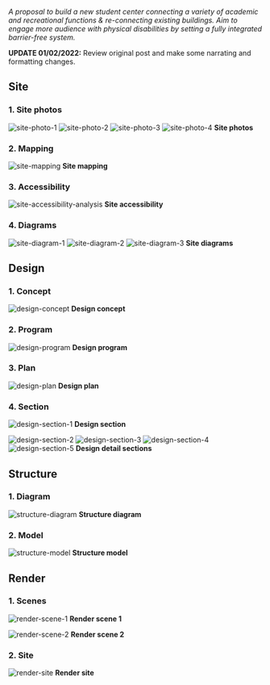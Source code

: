 _A proposal to build a new student center connecting a variety of academic and recreational functions & re-connecting existing buildings. Aim to engage more audience with physical disabilities by setting a fully integrated barrier-free system._

**UPDATE 01/02/2022:** Review original post and make some narrating and formatting changes.

## Site

### 1. Site photos

![site-photo-1](../assets/post/image/inclusive-center/site-photo-1.webp)
![site-photo-2](../assets/post/image/inclusive-center/site-photo-2.webp)
![site-photo-3](../assets/post/image/inclusive-center/site-photo-3.webp)
![site-photo-4](../assets/post/image/inclusive-center/site-photo-4.webp)
**Site photos**

### 2. Mapping

![site-mapping](../assets/post/image/inclusive-center/site-mapping.webp)
**Site mapping**

### 3. Accessibility

![site-accessibility-analysis](../assets/post/image/inclusive-center/site-accessibility-analysis.webp)
**Site accessibility**

### 4. Diagrams

![site-diagram-1](../assets/post/image/inclusive-center/site-diagram-1.webp)
![site-diagram-2](../assets/post/image/inclusive-center/site-diagram-2.webp)
![site-diagram-3](../assets/post/image/inclusive-center/site-diagram-3.webp)
**Site diagrams**

## Design

### 1. Concept

![design-concept](../assets/post/image/inclusive-center/design-concept.webp)
**Design concept**

### 2. Program

![design-program](../assets/post/image/inclusive-center/design-program.webp)
**Design program**

### 3. Plan

![design-plan](../assets/post/image/inclusive-center/design-plan.webp)
**Design plan**

### 4. Section

![design-section-1](../assets/post/image/inclusive-center/design-section-1.webp)
**Design section**

![design-section-2](../assets/post/image/inclusive-center/design-section-2.webp)
![design-section-3](../assets/post/image/inclusive-center/design-section-3.webp)
![design-section-4](../assets/post/image/inclusive-center/design-section-4.webp)
![design-section-5](../assets/post/image/inclusive-center/design-section-5.webp)
**Design detail sections**

## Structure

### 1. Diagram

![structure-diagram](../assets/post/image/inclusive-center/structure-diagram.webp)
**Structure diagram**

### 2. Model

![structure-model](../assets/post/image/inclusive-center/structure-model.webp)
**Structure model**

## Render

### 1. Scenes

![render-scene-1](../assets/post/image/inclusive-center/render-scene-1.webp)
**Render scene 1**

![render-scene-2](../assets/post/image/inclusive-center/render-scene-2.webp)
**Render scene 2**

### 2. Site

![render-site](../assets/post/image/inclusive-center/render-site.webp)
**Render site**
